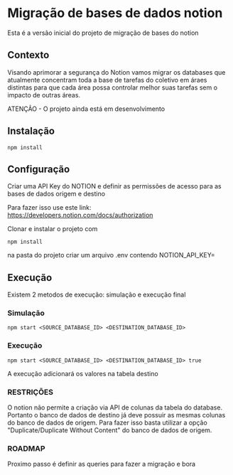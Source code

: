 # Migração de bases de dados notion

Esta é a versão inicial do projeto de migração de bases do notion

## Contexto

Visando aprimorar a segurança do Notion vamos migrar os databases que atualmente concentram toda a base de tarefas do coletivo em áraes distintas para que cada área possa controlar melhor suas tarefas sem o impacto de outras áreas. 

ATENÇÃO - O projeto ainda está em desenvolvimento

## Instalação

```
npm install
```

## Configuração
Criar uma API Key do NOTION e definir as permissões de acesso para as bases de dados origem e destino

Para fazer isso use este link: https://developers.notion.com/docs/authorization


Clonar e instalar o projeto com

```
npm install
```

na pasta do projeto criar um arquivo .env contendo
NOTION_API_KEY=<SUA API KEY DO NOTION>


## Execução
Existem 2 metodos de execução: simulação e execução final

### Simulação
```
npm start <SOURCE_DATABASE_ID> <DESTINATION_DATABASE_ID>
```

### Execução
```
npm start <SOURCE_DATABASE_ID> <DESTINATION_DATABASE_ID> true
```

A execução adicionará os valores na tabela destino

### RESTRIÇÕES

O notion não permite a criação via API de colunas da tabela do database. Portanto o banco de dados de destino já deve possuir as mesmas colunas do banco de dados de origem. Para fazer isso basta utilizar a opção "Duplicate/Duplicate Without Content" do banco de dados de origem.

### ROADMAP
Proximo passo é definir as queries para fazer a migração e bora
